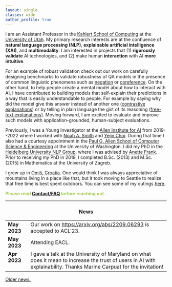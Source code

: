 ```yaml
---
layout: single
classes: wide
author_profile: true
---
```


I am an Assistant Professor in the [Kahlert School of Computing](https://www.cs.utah.edu/) at the [University of Utah](https://www.utah.edu/). My primary research interests are at the confluence of **natural language processing (NLP)**, **explainable artificial intelligence (XAI)**, and **multimodality**. I am interested in projects that (1) **rigorously validate** AI technologies, and (2) make human **interaction** with AI **more intuitive**. 

For an example of robust validation check out our work on carefully designing benchmarks to validate robustness of QA models in the presence of common linguistic phenomena such as [negation](https://arxiv.org/abs/2211.00295) or [coreference](https://aclanthology.org/D19-1606/). On the other hand, to help people create a mental model about how to interact with AI, I have contributed to building models that self-explain their predictions in a way that is easily understandable to people. For example by saying why did the model give this answer instead of another one ([contrastive explanations](https://arxiv.org/abs/2012.13985)) or by telling in plain language the gist of its reasoning ([free-text explanations](https://arxiv.org/abs/2111.08284)). Moving forward, I am excited to evaluate and improve such models with application-grounded, human-subject evaluations.                     

Previously, I was a Young Investigator at the [Allen Institute for AI](https://allenai.org/) from 2019--2022 where I worked  with [Noah A. Smith](https://nasmith.github.io/) and [Yejin Choi](https://homes.cs.washington.edu/~yejin/). During that time I also had a courtesy appointment in the [Paul G. Allen School of Computer Science & Engineering](https://www.cs.washington.edu/) at the University of Washington. I did my PhD in the [Heidelberg University NLP Group](https://www.cl.uni-heidelberg.de/nlpgroup/), where I was advised by [Anette Frank](https://www.cl.uni-heidelberg.de/~frank/). Prior to receiving my PhD in 2019, I completed B.Sc. (2013) and M.Sc. (2015) in Mathematics at the University of Zagreb. 


I grew up in [Omiš, Croatia](https://youtu.be/Cnrjm-Le_vw). One would think I was always appreciative of mountains living in a place like that, but it took moving to Seattle to realize that free time is best spent outdoors. You can see some of my outings [here](https://www.anamarasovic.com/blog/).

<span style="color:#a6cc54;">**Please read [Contact/FAQ](https://www.anamarasovic.com/contact/) before reaching out.**</span>

---

<style type="text/css">
      table, tr, td {
        border: 0px;
    }

</style>

<h3 align="center">News</h3>

<table class='news-table'>
    <col width="14%">
    <col width="100%">
        <tr>
        <td valign="top"><strong>May 2023</strong></td>
        <td>Our work on <a href="humor 'understanding' benchmarks">https://arxiv.org/abs/2209.06293</a> is accepted to ACL'23.</td>
       </tr>
        <tr>
        <td valign="top"><strong>May 2023</strong></td>
        <td>Attending EACL.</td>
       </tr>
       <tr>
        <td valign="top"><strong>Apr 2023</strong></td>
        <td>I gave a talk at the University of Maryland on what does it mean to increase the trust of users in AI with explainability. Thanks Marine Carpuat for the invitation!</td>
       </tr>
</table>



[Older news.](old_news.md)